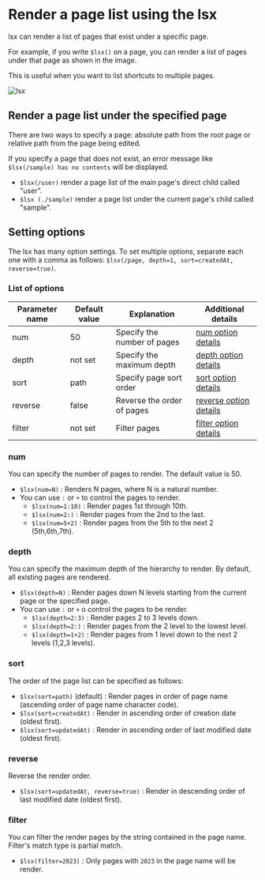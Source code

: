 # Render a page list using the lsx

lsx can render a list of pages that exist under a specific page.

For example, if you write  `$lsx()` on a page, you can render a list of pages under that page as shown in the image.

This is useful when you want to list shortcuts to multiple pages.

<img :src="$withBase('/assets/images/en/lsx.png')" alt="lsx">

## Render a page list under the specified page

There are two ways to specify a page: absolute path from the root page or relative path from the page being edited.

If you specify a page that does not exist, an error message like `$lsx(/sample) has no contents` will be displayed.

- `$lsx(/user)` render a page list of the main page's direct child called "user".
- `$lsx (./sample)` render a page list under the current page's child called "sample".

## Setting options

The lsx has many option settings. To set multiple options, separate each one with a comma as follows: `$lsx(/page, depth=1, sort=createdAt, reverse=true)`.

### List of options

| Parameter name  | Default value  |  Explanation | Additional details |
| --- | --- | --- | --- |
|  num   |  50   | Specify the number of pages| [num option details](./lsx.html#num) |
|  depth   |  not set  | Specify the maximum depth| [depth option details](./lsx.html#depth) |
|  sort   |  path   | Specify page sort order| [sort option details](./lsx.html#sort) |
|  reverse   |  false   | Reverse the order of pages| [reverse option details](./lsx.html#reverse) |
|  filter   |  not set   | Filter pages | [filter option details](./lsx.html#filter) |

### num

You can specify the number of pages to render. The default value is 50.

- `$lsx(num=N)` : Renders N pages, where N is a natural number.
- You can use `:` or `+` to control the pages to render.
  - `$lsx(num=1:10)` : Render pages 1st through 10th.
  - `$lsx(num=2:)` : Render pages from the 2nd to the last.
  - `$lsx(num=5+2)` : Render pages from the 5th to the next 2 (5th,6th,7th).

### depth

You can specify the maximum depth of the hierarchy to render. By default, all existing pages are rendered.

- `$lsx(depth=N)` : Render pages down N levels starting from the current page or the specified page.
- You can use `:` or `+` o control the pages to be render.
  - `$lsx(depth=2:3)` : Render pages 2 to 3 levels down.
  - `$lsx(depth=2:)` : Render pages from the 2 level to the lowest level.
  - `$lsx(depth=1+2)` : Render pages from 1 level down to the next 2 levels (1,2,3 levels).

### sort
  
The order of the page list can be specified as follows:

- `$lsx(sort=path)` (default) : Render pages in order of page name (ascending order of page name character code).
- `$lsx(sort=createdAt)` : Render in ascending order of creation date (oldest first).
- `$lsx(sort=updatedAt)` : Render in ascending order of last modified date (oldest first).

### reverse

Reverse the render order.

- `$lsx(sort=updatedAt, reverse=true)` : Render in descending order of last modified date (oldest first).

### filter

You can filter the render pages by the string contained in the page name. Filter's match type is partial match.

- `$lsx(filter=2023)` : Only pages with `2023` in the page name will be render.
